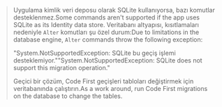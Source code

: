 > <span data-ttu-id="f58a4-101">Uygulama kimlik veri deposu olarak SQLite kullanıyorsa, bazı komutlar desteklenmez.</span><span class="sxs-lookup"><span data-stu-id="f58a4-101">Some commands aren't supported if the app uses SQLite as its Identity data store.</span></span> <span data-ttu-id="f58a4-102">Veritabanı altyapısı, kısıtlamaları nedeniyle `Alter` komutları şu özel durum:</span><span class="sxs-lookup"><span data-stu-id="f58a4-102">Due to limitations in the database engine, `Alter` commands throw the following exception:</span></span>
>
> <span data-ttu-id="f58a4-103">"System.NotSupportedException: SQLite bu geçiş işlemi desteklemiyor."</span><span class="sxs-lookup"><span data-stu-id="f58a4-103">"System.NotSupportedException: SQLite does not support this migration operation."</span></span> 
>
> <span data-ttu-id="f58a4-104">Geçici bir çözüm, Code First geçişleri tabloları değiştirmek için veritabanında çalıştırın.</span><span class="sxs-lookup"><span data-stu-id="f58a4-104">As a work around, run Code First migrations on the database to change the tables.</span></span>
